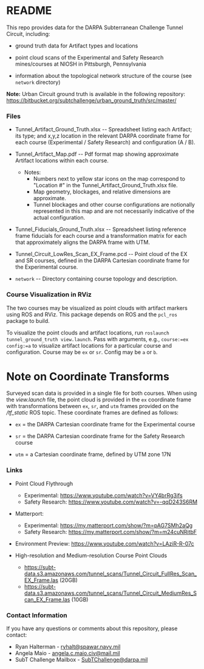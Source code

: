 # README #

This repo provides data for the DARPA Subterranean Challenge Tunnel Circuit, including:

* ground truth data for Artifact types and locations

* point cloud scans of the Experimental and Safety Research mines/courses at NIOSH in Pittsburgh, Pennsylvania

* information about the topological network structure of the course (see `network` directory)

**Note:** Urban Circuit ground truth is available in the following repository: https://bitbucket.org/subtchallenge/urban_ground_truth/src/master/

### Files ###

* Tunnel_Artifact_Ground_Truth.xlsx -- Spreadsheet listing each Artifact; its type; and x,y,z location in the relevant DARPA coordinate frame for each course (Experimental / Safety Research) and configuration (A / B).

* Tunnel_Artifact_Map.pdf -- Pdf format map showing approximate Artifact locations within each course.
    * Notes: 
        * Numbers next to yellow star icons on the map correspond to "Location #" in the Tunnel_Artifact_Ground_Truth.xlsx file.  
        * Map geometry, blockages, and relative dimensions are approximate.
        * Tunnel blockages and other course configurations are notionally represented in this map and are not necessarily indicative of the actual configuration.

* Tunnel_Fiducials_Ground_Truth.xlsx -- Spreadsheet listing reference frame fiducials for each course and a transformation matrix for each that approximately aligns the DARPA frame with UTM.

* Tunnel_Circuit_LowRes_Scan_EX_Frame.pcd -- Point cloud of the EX and SR courses, defined in the DARPA Cartesian coordinate frame for the Experimental course.

* `network` -- Directory containing course topology and description.

### Course Visualization in RViz ###

The two courses may be visualized as point clouds with artifact markers using ROS and RViz. This package depends on ROS and the `pcl_ros` package to build.

To visualize the point clouds and artifact locations, run `roslaunch tunnel_ground_truth view.launch`. Pass with arguments, e.g., `course:=ex config:=a` to visualize artifact locations for a particular course and configuration. Course may be `ex` or `sr`. Config may be `a` or `b`.

# Note on Coordinate Transforms #

Surveyed scan data is provided in a single file for both courses.
When using the *view.launch* file, the point cloud is provided in the `ex`
coordinate frame with transformations between `ex`, `sr`, and `utm` frames provided
on the */tf_static* ROS topic. These coordinate frames are defined as follows:

* `ex` = the DARPA Cartesian coordinate frame for the Experimental course

* `sr` = the DARPA Cartesian coordinate frame for the Safety Research course

* `utm` = a Cartesian coordinate frame, defined by UTM zone 17N

### Links ###

* Point Cloud Flythrough
    * Experimental: https://www.youtube.com/watch?v=VY4brRg3ifs
    * Safety Research: https://www.youtube.com/watch?v=-qqD243S6RM

* Matterport:
    * Experimental: https://my.matterport.com/show/?m=pAG7SMh2aQg
    * Safety Research: https://my.matterport.com/show/?m=m24cuNRitbF

* Environment Preview: https://www.youtube.com/watch?v=LAziR-R-07c

* High-resolution and Medium-resolution Course Point Clouds
    * https://subt-data.s3.amazonaws.com/tunnel_scans/Tunnel_Circuit_FullRes_Scan_EX_Frame.las (20GB) 
    * https://subt-data.s3.amazonaws.com/tunnel_scans/Tunnel_Circuit_MediumRes_Scan_EX_Frame.las (10GB)

### Contact Information ###

If you have any questions or comments about this repository, please contact:

* Ryan Halterman - ryhalt@spawar.navy.mil
* Angela Maio - angela.c.maio.civ@mail.mil
* SubT Challenge Mailbox - SubTChallenge@darpa.mil

